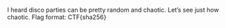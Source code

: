 I heard disco parties can be pretty random and chaotic. Let’s see just how chaotic. Flag format: CTF{sha256}
